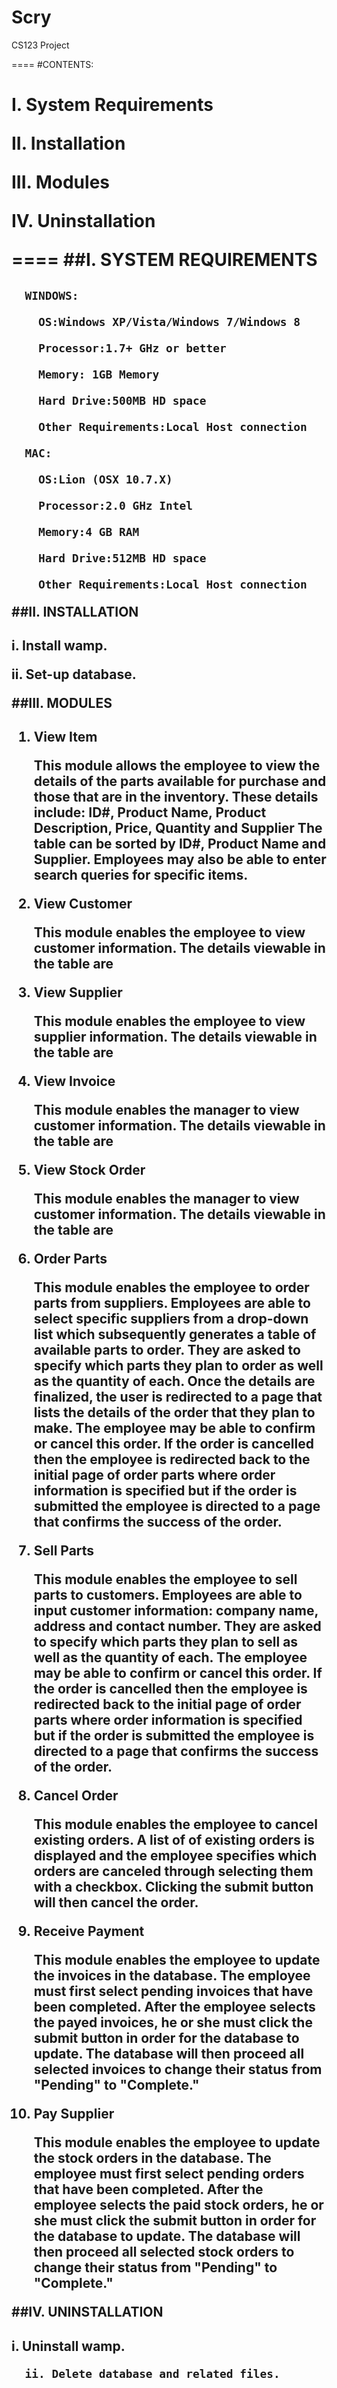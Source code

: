 Scry
====

CS123 Project

====
#CONTENTS:<h1>
**I. System Requirements**

**II. Installation**

**III. Modules**

**IV. Uninstallation**


====
##I. SYSTEM REQUIREMENTS<h2>
  
      WINDOWS:
      
        OS:Windows XP/Vista/Windows 7/Windows 8 
        
        Processor:1.7+ GHz or better 
        
        Memory: 1GB Memory 
        
        Hard Drive:500MB HD space 
        
        Other Requirements:Local Host connection
        
      MAC:
      
        OS:Lion (OSX 10.7.X) 
        
        Processor:2.0 GHz Intel 
        
        Memory:4 GB RAM 
        
        Hard Drive:512MB HD space 
        
        Other Requirements:Local Host connection
        
##II. INSTALLATION<h2>
  i. Install wamp.
  
  ii. Set-up database.

  
##III. MODULES<h2>  
   1. View Item
         
         This module allows the employee to view the details of the parts available for purchase and those that are in the inventory. These details include: ID#, Product Name, Product Description, Price, Quantity and Supplier The table can be sorted by ID#, Product Name and Supplier. Employees may also be able to enter search queries for specific items.

   2. View Customer
   
        This module enables the employee to view customer information. The details viewable in the table are

   3. View Supplier
   
        This module enables the employee to view supplier information. The details viewable in the table are

   4. View Invoice
    
        This module enables the manager to view customer information. The details viewable in the table are
   
   5. View Stock Order
    
        This module enables the manager to view customer information. The details viewable in the table are
   
   6. Order Parts
    
        This module enables the employee to order parts from suppliers. Employees are able to select specific suppliers from a drop-down list which subsequently generates a table of available parts to order. They are asked to specify which parts they plan to order as well as the quantity of each. Once the details are finalized, the user is redirected to a page that lists the details of the order that they plan to make. The employee may be able to confirm or cancel this order. If the order is cancelled then the employee is redirected back to the initial page of order parts where order information is specified but if the order is submitted the employee is directed to a page that confirms the success of the order.
   
   7. Sell Parts
   
      This module enables the employee to sell parts to customers. Employees are able to input customer information: company name, address and contact number. They are asked to specify which parts they plan to sell as well as the quantity of each. The employee may be able to confirm or cancel this order. If the order is cancelled then the employee is redirected back to the initial page of order parts where order information is specified but if the order is submitted the employee is directed to a page that confirms the success of the order.
   
   8. Cancel Order
      
      This module enables the employee to cancel existing orders. A list of of existing orders is displayed and the employee specifies which orders are canceled through selecting them with a checkbox. Clicking the submit button will then cancel the order.
   
   9. Receive Payment
   
      This module enables the employee to update the invoices in the database. The employee must first select pending invoices that have been completed. After the employee selects the payed invoices, he or she must click the submit button in order for the database to update. The database will then proceed all selected invoices to change their status from "Pending" to "Complete."

   10. Pay Supplier

         This module enables the employee to update the stock orders in the database. The employee must first select pending orders that have been completed. After the employee selects the paid stock orders, he or she must click the submit button in order for the database to update. The database will then proceed all selected stock orders to change their status from "Pending" to "Complete."
   
   
   
##IV. UNINSTALLATION<h2>
      i. Uninstall wamp.
  
      ii. Delete database and related files.
